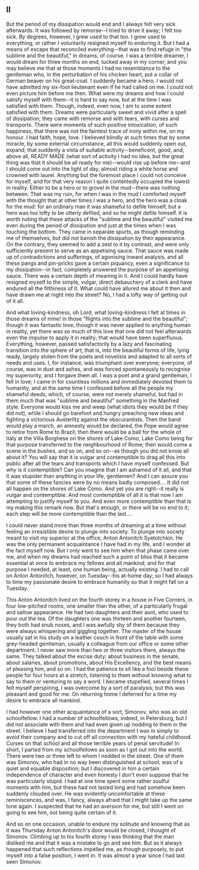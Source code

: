 ## II

But the period of my dissipation would end and I always felt very sick
afterwards.  It was followed by remorse--I tried to drive it away; I
felt too sick.  By degrees, however, I grew used to that too.  I grew
used to everything, or rather I voluntarily resigned myself to enduring
it.  But I had a means of escape that reconciled everything--that was
to find refuge in "the sublime and the beautiful," in dreams, of
course.  I was a terrible dreamer, I would dream for three months on
end, tucked away in my corner, and you may believe me that at those
moments I had no resemblance to the gentleman who, in the perturbation
of his chicken heart, put a collar of German beaver on his great-coat.
I suddenly became a hero.  I would not have admitted my six-foot
lieutenant even if he had called on me.  I could not even picture him
before me then.  What were my dreams and how I could satisfy myself
with them--it is hard to say now, but at the time I was satisfied with
them.  Though, indeed, even now, I am to some extent satisfied with
them.  Dreams were particularly sweet and vivid after a spell of
dissipation; they came with remorse and with tears, with curses and
transports.  There were moments of such positive intoxication, of such
happiness, that there was not the faintest trace of irony within me, on
my honour.  I had faith, hope, love.  I believed blindly at such times
that by some miracle, by some external circumstance, all this would
suddenly open out, expand; that suddenly a vista of suitable
activity--beneficent, good, and, above all, READY MADE (what sort of
activity I had no idea, but the great thing was that it should be all
ready for me)--would rise up before me--and I should come out into the
light of day, almost riding a white horse and crowned with laurel.
Anything but the foremost place I could not conceive for myself, and
for that very reason I quite contentedly occupied the lowest in
reality.  Either to be a hero or to grovel in the mud--there was
nothing between.  That was my ruin, for when I was in the mud I
comforted myself with the thought that at other times I was a hero, and
the hero was a cloak for the mud: for an ordinary man it was shameful
to defile himself, but a hero was too lofty to be utterly defiled, and
so he might defile himself.  It is worth noting that these attacks of
the "sublime and the beautiful" visited me even during the period of
dissipation and just at the times when I was touching the bottom.  They
came in separate spurts, as though reminding me of themselves, but did
not banish the dissipation by their appearance. On the contrary, they
seemed to add a zest to it by contrast, and were only sufficiently
present to serve as an appetising sauce.  That sauce was made up of
contradictions and sufferings, of agonising inward analysis, and all
these pangs and pin-pricks gave a certain piquancy, even a significance
to my dissipation--in fact, completely answered the purpose of an
appetising sauce.  There was a certain depth of meaning in it.  And I
could hardly have resigned myself to the simple, vulgar, direct
debauchery of a clerk and have endured all the filthiness of it.  What
could have allured me about it then and have drawn me at night into the
street?  No, I had a lofty way of getting out of it all.

And what loving-kindness, oh Lord, what loving-kindness I felt at times
in those dreams of mine!  in those "flights into the sublime and the
beautiful"; though it was fantastic love, though it was never applied
to anything human in reality, yet there was so much of this love that
one did not feel afterwards even the impulse to apply it in reality;
that would have been superfluous.  Everything, however, passed
satisfactorily by a lazy and fascinating transition into the sphere of
art, that is, into the beautiful forms of life, lying ready, largely
stolen from the poets and novelists and adapted to all sorts of needs
and uses.  I, for instance, was triumphant over everyone; everyone, of
course, was in dust and ashes, and was forced spontaneously to
recognise my superiority, and I forgave them all.  I was a poet and a
grand gentleman, I fell in love; I came in for countless millions and
immediately devoted them to humanity, and at the same time I confessed
before all the people my shameful deeds, which, of course, were not
merely shameful, but had in them much that was "sublime and beautiful"
something in the Manfred style.  Everyone would kiss me and weep (what
idiots they would be if they did not), while I should go barefoot and
hungry preaching new ideas and fighting a victorious Austerlitz against
the obscurantists.  Then the band would play a march, an amnesty would
be declared, the Pope would agree to retire from Rome to Brazil; then
there would be a ball for the whole of Italy at the Villa Borghese on
the shores of Lake Como, Lake Como being for that purpose transferred
to the neighbourhood of Rome; then would come a scene in the bushes,
and so on, and so on--as though you did not know all about it?  You
will say that it is vulgar and contemptible to drag all this into
public after all the tears and transports which I have myself
confessed.  But why is it contemptible?  Can you imagine that I am
ashamed of it all, and that it was stupider than anything in your life,
gentlemen?  And I can assure you that some of these fancies were by no
means badly composed....  It did not all happen on the shores of Lake
Como.  And yet you are right--it really is vulgar and contemptible.
And most contemptible of all it is that now I am attempting to justify
myself to you.  And even more contemptible than that is my making this
remark now.  But that's enough, or there will be no end to it; each
step will be more contemptible than the last....

I could never stand more than three months of dreaming at a time
without feeling an irresistible desire to plunge into society.  To
plunge into society meant to visit my superior at the office, Anton
Antonitch Syetotchkin.  He was the only permanent acquaintance I have
had in my life, and I wonder at the fact myself now.  But I only went
to see him when that phase came over me, and when my dreams had reached
such a point of bliss that it became essential at once to embrace my
fellows and all mankind; and for that purpose I needed, at least, one
human being, actually existing.  I had to call on Anton Antonitch,
however, on Tuesday--his at-home day; so I had always to time my
passionate desire to embrace humanity so that it might fall on a
Tuesday.

This Anton Antonitch lived on the fourth storey in a house in Five
Corners, in four low-pitched rooms, one smaller than the other, of a
particularly frugal and sallow appearance.  He had two daughters and
their aunt, who used to pour out the tea.  Of the daughters one was
thirteen and another fourteen, they both had snub noses, and I was
awfully shy of them because they were always whispering and giggling
together.  The master of the house usually sat in his study on a
leather couch in front of the table with some grey-headed gentleman,
usually a colleague from our office or some other department.  I never
saw more than two or three visitors there, always the same.  They
talked about the excise duty; about business in the senate, about
salaries, about promotions, about His Excellency, and the best means of
pleasing him, and so on. I had the patience to sit like a fool beside
these people for four hours at a stretch, listening to them without
knowing what to say to them or venturing to say a word.  I became
stupefied, several times I felt myself perspiring, I was overcome by a
sort of paralysis; but this was pleasant and good for me.  On returning
home I deferred for a time my desire to embrace all mankind.

I had however one other acquaintance of a sort, Simonov, who was an old
schoolfellow.  I had a number of schoolfellows, indeed, in Petersburg,
but I did not associate with them and had even given up nodding to them
in the street.  I believe I had transferred into the department I was
in simply to avoid their company and to cut off all connection with my
hateful childhood.  Curses on that school and all those terrible years
of penal servitude!  In short, I parted from my schoolfellows as soon
as I got out into the world.  There were two or three left to whom I
nodded in the street.  One of them was Simonov, who had in no way been
distinguished at school, was of a quiet and equable disposition; but I
discovered in him a certain independence of character and even honesty
I don't even suppose that he was particularly stupid.  I had at one
time spent some rather soulful moments with him, but these had not
lasted long and had somehow been suddenly clouded over.  He was
evidently uncomfortable at these reminiscences, and was, I fancy,
always afraid that I might take up the same tone again.  I suspected
that he had an aversion for me, but still I went on going to see him,
not being quite certain of it.

And so on one occasion, unable to endure my solitude and knowing that
as it was Thursday Anton Antonitch's door would be closed, I thought of
Simonov.  Climbing up to his fourth storey I was thinking that the man
disliked me and that it was a mistake to go and see him.  But as it
always happened that such reflections impelled me, as though purposely,
to put myself into a false position, I went in.  It was almost a year
since I had last seen Simonov.



